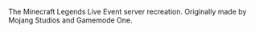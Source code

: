 The Minecraft Legends Live Event server recreation. Originally made by Mojang Studios and Gamemode One.
